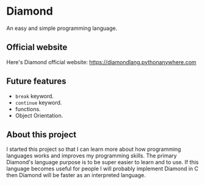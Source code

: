 # Diamond
An easy and simple programming language.

## Official website
Here's Diamond official website: https://diamondlang.pythonanywhere.com

## Future features
* `break` keyword.
* `continue` keyword.
* functions.
* Object Orientation.

## About this project
I started this project so that I can learn more about how programming languages works and improves my programming skills. The primary Diamond's language purpose is to be super easier to learn and to use. If this language becomes useful for people I will probably implement Diamond in C then Diamond will be faster as an interpreted language.
